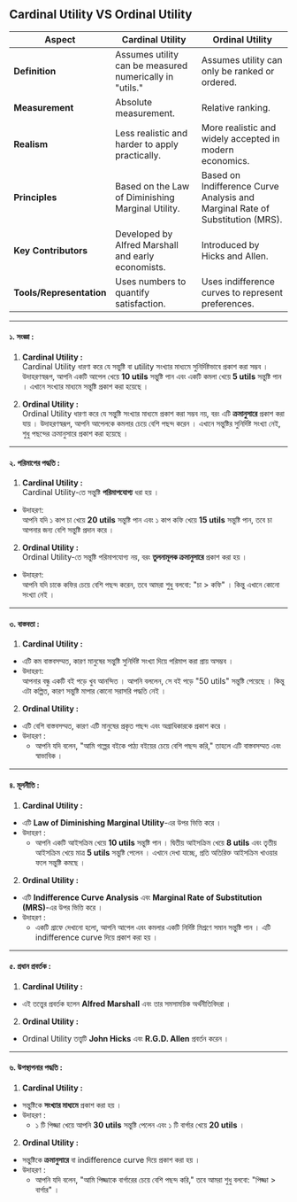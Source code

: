 ## Cardinal Utility VS Ordinal Utility

| **Aspect**              | **Cardinal Utility**                                      | **Ordinal Utility**                                      |
|--------------------------|----------------------------------------------------------|---------------------------------------------------------|
| **Definition**           | Assumes utility can be measured numerically in "utils."  | Assumes utility can only be ranked or ordered.          |
| **Measurement**          | Absolute measurement.          | Relative ranking.         |
| **Realism**              | Less realistic and harder to apply practically.          | More realistic and widely accepted in modern economics. |
| **Principles**           | Based on the Law of Diminishing Marginal Utility.         | Based on Indifference Curve Analysis and Marginal Rate of Substitution (MRS). |
| **Key Contributors**     | Developed by Alfred Marshall and early economists.       | Introduced by Hicks and Allen.                         |
| **Tools/Representation** | Uses numbers to quantify satisfaction.                   | Uses indifference curves to represent preferences.      |

---

#### **১. সংজ্ঞা :**  

1. **Cardinal Utility :**  
Cardinal Utility ধারণা করে যে সন্তুষ্টি বা utility সংখ্যার মাধ্যমে সুনির্দিষ্টভাবে প্রকাশ করা সম্ভব । উদাহরণস্বরূপ, আপনি একটি আপেল খেয়ে **10 utils** সন্তুষ্টি পান এবং একটি কমলা খেয়ে **5 utils** সন্তুষ্টি পান । এখানে সংখ্যার মাধ্যমে সন্তুষ্টি প্রকাশ করা হয়েছে ।  

2. **Ordinal Utility :**  
Ordinal Utility ধারণা করে যে সন্তুষ্টি সংখ্যার মাধ্যমে প্রকাশ করা সম্ভব নয়, বরং এটি **ক্রমানুসারে** প্রকাশ করা যায় । উদাহরণস্বরূপ, আপনি আপেলকে কমলার চেয়ে বেশি পছন্দ করেন । এখানে সন্তুষ্টির সুনির্দিষ্ট সংখ্যা নেই, শুধু পছন্দের ক্রমানুসারে প্রকাশ করা হয়েছে ।  

---

#### **২. পরিমাপের পদ্ধতি :**  

1. **Cardinal Utility :**  
Cardinal Utility-তে সন্তুষ্টি **পরিমাপযোগ্য** ধরা হয় ।  
- উদাহরণ:  
  আপনি যদি ১ কাপ চা খেয়ে **20 utils** সন্তুষ্টি পান এবং ১ কাপ কফি খেয়ে **15 utils** সন্তুষ্টি পান, তবে চা আপনার জন্য বেশি সন্তুষ্টি প্রদান করে ।  

2. **Ordinal Utility :**  
Ordinal Utility-তে সন্তুষ্টি পরিমাপযোগ্য নয়, বরং **তুলনামূলক ক্রমানুসারে** প্রকাশ করা হয় ।  
- উদাহরণ:  
  আপনি যদি চাকে কফির চেয়ে বেশি পছন্দ করেন, তবে আমরা শুধু বলবো: "চা > কফি" । কিন্তু এখানে কোনো সংখ্যা নেই ।  

---

#### **৩. বাস্তবতা :**  

1. **Cardinal Utility :**  
- এটি কম বাস্তবসম্মত, কারণ মানুষের সন্তুষ্টি সুনির্দিষ্ট সংখ্যা দিয়ে পরিমাপ করা প্রায় অসম্ভব ।  
- উদাহরণ:  
  আপনার বন্ধু একটি বই পড়ে খুব আনন্দিত । আপনি বললেন, সে বই পড়ে "50 utils" সন্তুষ্টি পেয়েছে । কিন্তু এটা কল্পিত, কারণ সন্তুষ্টি মাপার কোনো সরাসরি পদ্ধতি নেই ।  

2. **Ordinal Utility :**  
- এটি বেশি বাস্তবসম্মত, কারণ এটি মানুষের প্রকৃত পছন্দ এবং অগ্রাধিকারকে প্রকাশ করে ।  
- উদাহরণ :  
  - আপনি যদি বলেন, "আমি গল্পের বইকে পাঠ্য বইয়ের চেয়ে বেশি পছন্দ করি," তাহলে এটি বাস্তবসম্মত এবং স্বাভাবিক ।  

---

#### **৪. মূলনীতি :**  

1. **Cardinal Utility :**  
- এটি **Law of Diminishing Marginal Utility**-এর উপর ভিত্তি করে ।  
- উদাহরণ :  
  - আপনি একটি আইসক্রিম খেয়ে **10 utils** সন্তুষ্টি পান । দ্বিতীয় আইসক্রিম খেয়ে **8 utils** এবং তৃতীয় আইসক্রিম খেয়ে মাত্র **5 utils** সন্তুষ্টি পেলেন । এখানে দেখা যাচ্ছে, প্রতি অতিরিক্ত আইসক্রিম খাওয়ার ফলে সন্তুষ্টি কমছে ।  

2. **Ordinal Utility :**  
- এটি **Indifference Curve Analysis** এবং **Marginal Rate of Substitution (MRS)**-এর উপর ভিত্তি করে ।  
- উদাহরণ :  
  - একটি গ্রাফে দেখানো হলো, আপনি আপেল এবং কমলার একটি নির্দিষ্ট মিশ্রণে সমান সন্তুষ্টি পান । এটি indifference curve দিয়ে প্রকাশ করা হয় ।  

---

#### **৫. প্রধান প্রবর্তক :**  

1. **Cardinal Utility :**  
- এই তত্ত্বের প্রবর্তক হলেন **Alfred Marshall** এবং তার সমসাময়িক অর্থনীতিবিদরা  ।  

2. **Ordinal Utility :**  
- Ordinal Utility তত্ত্বটি **John Hicks** এবং **R.G.D. Allen** প্রবর্তন করেন  ।  

---

#### **৬. উপস্থাপনার পদ্ধতি :**  

1. **Cardinal Utility :**  
- সন্তুষ্টিকে **সংখ্যার মাধ্যমে** প্রকাশ করা হয়  ।  
- উদাহরণ :  
  - ১ টি পিজ্জা খেয়ে আপনি **30 utils** সন্তুষ্টি পেলেন এবং ১ টি বার্গার খেয়ে **20 utils**  ।  

2. **Ordinal Utility :**  
- সন্তুষ্টিকে **ক্রমানুসারে** বা indifference curve দিয়ে প্রকাশ করা হয়  ।  
- উদাহরণ :  
  - আপনি যদি বলেন, "আমি পিজ্জাকে বার্গারের চেয়ে বেশি পছন্দ করি," তবে আমরা শুধু বলবো: "পিজ্জা > বার্গার"  ।